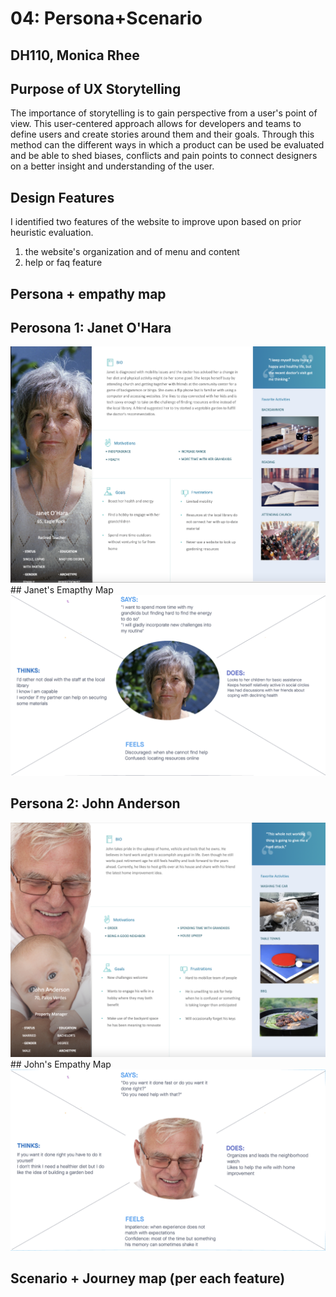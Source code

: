 # 04: Persona+Scenario
## DH110, Monica Rhee

## Purpose of UX Storytelling
The importance of storytelling is to gain perspective from a user's point of view. This user-centered approach allows for developers and teams to define users and create stories around them and their goals. Through this method can the different ways in which a product can be used be evaluated and be able to shed biases, conflicts and pain points to connect designers on a better insight and understanding of the user.

## Design Features
I identified two features of the website to improve upon based on prior heuristic evaluation.
1. the  website's organization and of menu and content
2. help or faq feature

## Persona + empathy map
## Perosona 1: Janet O'Hara
<img src="https://github.com/monicakr1/DH110/blob/main/assignment04/p1.png">
## Janet's Emapthy Map
<img src="https://github.com/monicakr1/DH110/blob/main/assignment04/em1.png">

## Persona 2: John Anderson
<img src="https://github.com/monicakr1/DH110/blob/main/assignment04/p2.png">
## John's Empathy Map
<img src="https://github.com/monicakr1/DH110/blob/main/assignment04/em2.png">

## Scenario + Journey map (per each feature)

